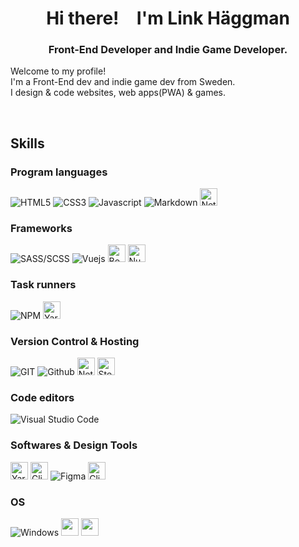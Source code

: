 <div align="center">
	<h1>
		Hi there! <img src="https://media.giphy.com/media/hvRJCLFzcasrR4ia7z/giphy.gif" width="15px"> I'm Link Häggman
	</h1>
	<h3>
		Front-End Developer and Indie Game Developer.
	</h3>
</div>


<div id="description">
	<div>
		<p>
			Welcome to my profile!
			<br>
			I'm a Front-End dev and indie game dev from Sweden.
			<br>
			I design & code websites, web apps(PWA) & games.
		</p>
    	<br>
	</div>
</div>


<div id="skills">
	<h2>
		Skills
	</h2>
	<h3>
		Program languages
	</h3>
	<p>
		<img src="https://img.shields.io/badge/-HTML5-E34F26?style=for-the-badge&logo=html5&logoColor=white" alt="HTML5" />
		<img src="https://img.shields.io/badge/-Css3-2173F6?style=for-the-badge&logo=css3&logoColor=white" alt="CSS3" />
		<img src="https://img.shields.io/badge/-Javascript-F7DF1E?style=for-the-badge&logo=javascript&logoColor=black" alt="Javascript" />
		<img src="https://img.shields.io/badge/-Markdown-000000?style=for-the-badge&logo=Markdown&logoColor=white" alt="Markdown" />
<img src="https://raw.githubusercontent.com/Link0v0/Link0v0/d26d39e79188163f12426a69f19e71a681555994/Nani.svg" height="28" alt="Netlify" />
	</p>
</div>

<div id="skills">
	<h3>
		Frameworks
	</h3>
	<p>
				<img src="https://img.shields.io/badge/-SASS/SCSS-CC6699?style=for-the-badge&logo=sass&logoColor=white" alt="SASS/SCSS" />
				<img src="https://img.shields.io/badge/-Vue-3FB280?style=for-the-badge&logo=Vue.js&logoColor=white" alt="Vuejs" />
		   <img src="https://raw.githubusercontent.com/Link0v0/Link0v0/a76d315cb69f175030cdc2876dc808a0d684782e/BS.svg" height="28" alt="Bootstrap" />
		<img src="https://raw.githubusercontent.com/Link0v0/Link0v0/ad72eca4e14fe208603f9dfa6b90771b52ce98dc/Nuxt.svg" height="28" alt="Nuxt" />
	</p>
</div>


<div id="task-runners">
	<h3>
		Task runners
	</h3>
	<p>
		<img src="https://img.shields.io/badge/-NPM-CB3837?style=for-the-badge&logo=npm&logoColor=white" alt="NPM" />
		   <img src="https://raw.githubusercontent.com/Link0v0/Link0v0/6e25b3d39d2736fcfd6ee08ae0e728a2637c55cf/Yarn.svg" height="28" alt="Yarn" />
	</p>
</div>


<div id="version-control">
	<h3>
		Version Control & Hosting
	</h3>
	<p>
		<img src="https://img.shields.io/badge/-Git-F14E32?style=for-the-badge&logo=git&logoColor=white" alt="GIT" />
					<img src="https://img.shields.io/badge/-Github-181717?style=for-the-badge&logo=Github&logoColor=white" alt="Github" />
		<img src="https://raw.githubusercontent.com/Link0v0/Link0v0/12512000a49c3436c4d56174f568495c40ec5676/Netlify.svg" height="28" alt="Netlify" />
				<img src="https://raw.githubusercontent.com/Link0v0/Link0v0/f7797e36867bc9b9859b7b9036ad35af09e3ce79/Steam.svg" height="28" alt="Steam" />
	</p>
</div>


<div id="editors">
	<h3>
		Code editors
	</h3>
	<p>
		<img src="https://img.shields.io/badge/-Visual Studio Code-005BA4?style=for-the-badge&logo=Visual+Studio+Code&logoColor=white" alt="Visual Studio Code" />
	</p>
</div>


<div id="tools">
	<h3>
		Softwares & Design Tools
	</h3>
	<p>
		<img src="https://raw.githubusercontent.com/Link0v0/Link0v0/bdcc9c487fc521480326ebf66fca1b995d1a5a0c/AF.svg" height="28" alt="Yarn" />
		<img src="https://raw.githubusercontent.com/Link0v0/Link0v0/89dda77ddd1828fb9047ec48b2807823782b1009/CSP.svg" height="28" alt="Clip Studio Paint" />
			<img src="https://img.shields.io/badge/-Figma-F24E1D?&style=for-the-badge&logo=Figma&logoColor=white" alt="Figma" />
		<img src="https://raw.githubusercontent.com/Link0v0/Link0v0/5e7dee1809b4bf13aba9c1c34a89403e6c29e3c4/Unity.svg" height="28" alt="Clip Studio Paint" />
	</p>
</div>


<div id="operating-system">
	<h3>
		OS
	</h3>
	<p>
		<img src="https://img.shields.io/badge/-Windows-0078D6?style=for-the-badge&logo=Windows&logoColor=white" alt="Windows" />
		<img src="https://raw.githubusercontent.com/Link0v0/Link0v0/ca1ee69ebd3074d237ae1e5ba0e9a48a0c95a0ca/STEAMOS.svg"  height="28 alt="Steam OS" />
		<img src="https://raw.githubusercontent.com/Link0v0/Link0v0/86eb8e6d1d1128dd5620c68289a41c50d33d2c71/Android.svg"  height="28 alt="Steam OS" />
	</p>
</div>
